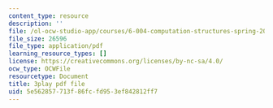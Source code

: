 ```yaml
---
content_type: resource
description: ''
file: /ol-ocw-studio-app/courses/6-004-computation-structures-spring-2017/5e562857713f86fcfd953ef842812ff7_UDow47-q5KI.pdf
file_size: 26596
file_type: application/pdf
learning_resource_types: []
license: https://creativecommons.org/licenses/by-nc-sa/4.0/
ocw_type: OCWFile
resourcetype: Document
title: 3play pdf file
uid: 5e562857-713f-86fc-fd95-3ef842812ff7
---
```

